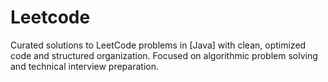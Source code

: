 # Leetcode
Curated solutions to LeetCode problems in [Java] with clean, optimized code and structured organization. Focused on algorithmic problem solving and technical interview preparation.
